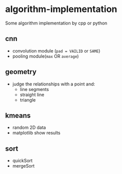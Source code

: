 # algorithm-implementation
Some algorithm implementation by cpp or python


## cnn
- convolution module (`pad = VAILID` or `SAME`)
- pooling module(`max` OR `average`)

## geometry
- judge the relationships with a point and:
    - line segments
    - straight line
    - triangle

## kmeans
- random 2D data
- matplotlib show results

## sort
- quickSort
- mergeSort
